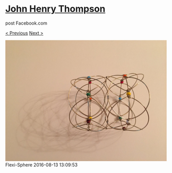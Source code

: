 # [John Henry Thompson](../README.md)
post Facebook.com

[< Previous](2016-08-13-8.md) [Next >](2016-08-13-10.md)

[![](../media/2016-08-13/Flexi-Sphere-8.jpg)](../README.md)
Flexi-Sphere
2016-08-13 13:09:53